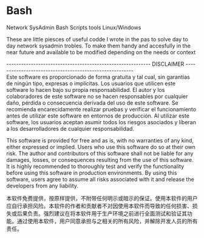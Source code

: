 # Bash
Network SysAdmin Bash Scripts tools Linux/Windows

These are little piesces of useful codde I wrote in the pas to solve day to day network sysadmin 
trobles. 
To make them handy and accesfully in the near future and available to be modified depending on the needs or context 





----------------------------------------------------------- DISCLAIMER --------------------------------------------------------<br/>
Este software es proporcionado de forma gratuita y tal cual, sin garantías de ningún tipo, expresas o implícitas. Los usuarios que utilicen este software lo hacen bajo su propia responsabilidad. El autor y los colaboradores de este software no se hacen responsables por cualquier daño, pérdida o consecuencia derivada del uso de este software. Se recomienda encarecidamente realizar pruebas y verificar el funcionamiento antes de utilizar este software en entornos de producción. Al utilizar este software, los usuarios aceptan asumir todos los riesgos asociados y liberan a los desarrolladores de cualquier responsabilidad.

This software is provided for free and as is, with no warranties of any kind, either expressed or implied. Users who use this software do so at their own risk. The author and contributors of this software shall not be liable for any damages, losses, or consequences resulting from the use of this software. It is highly recommended to thoroughly test and verify the functionality before using this software in production environments. By using this software, users agree to assume all risks associated with it and release the developers from any liability.

本软件免费提供，按原样提供，不附带任何明示或暗示的保证。使用本软件的用户应自行承担风险。本软件的作者和贡献者不对因使用本软件而导致的任何损害、损失或后果负责。强烈建议在将本软件用于生产环境之前进行全面测试和验证其功能。通过使用本软件，用户同意承担与之相关的所有风险，并解除开发人员的所有责任。
